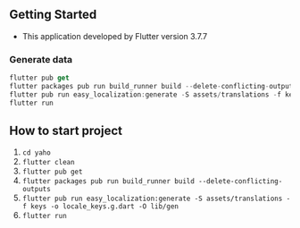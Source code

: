 ## Getting Started
- This application developed by Flutter version 3.7.7

### Generate data

```dart
flutter pub get
flutter packages pub run build_runner build --delete-conflicting-outputs
flutter pub run easy_localization:generate -S assets/translations -f keys -o locale_keys.g.dart -O lib/gen
flutter run
```

## How to start project

1. ```cd yaho```
2. ```flutter clean```
3. ```flutter pub get```
4. ```flutter packages pub run build_runner build --delete-conflicting-outputs```
5. ```flutter pub run easy_localization:generate -S assets/translations -f keys -o locale_keys.g.dart -O lib/gen```
6. ```flutter run```
